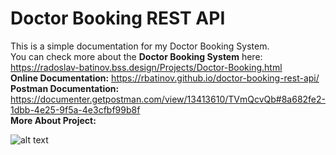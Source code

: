 # Doctor Booking REST API
This is a simple documentation for my Doctor Booking System.  
You can check more about the **Doctor Booking System** here: https://radoslav-batinov.bss.design/Projects/Doctor-Booking.html  
**Online Documentation:** https://rbatinov.github.io/doctor-booking-rest-api/  
**Postman Documentation:** https://documenter.getpostman.com/view/13413610/TVmQcvQb#8a682fe2-1dbb-4e25-9f5a-4e3cfbf99b8f  
**More About Project:**

![alt text](https://radoslav-batinov.bss.design/assets/img/Projects/Doctor-Booking/Doctor-Booking-Landing.png?h=6b85d7bec16225976abeaea334e4a076)
